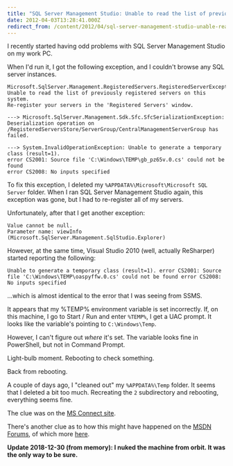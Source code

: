 ```yaml
---
title: "SQL Server Management Studio: Unable to read the list of previously registered servers on this system"
date: 2012-04-03T13:28:41.000Z
redirect_from: /content/2012/04/sql-server-management-studio-unable-read-list-previously-registered-servers-system
---
```

I recently started having odd problems with SQL Server Management Studio on my work PC.

When I'd run it, I got the following exception, and I couldn't browse any SQL server instances.

```
Microsoft.SqlServer.Management.RegisteredServers.RegisteredServerException:
Unable to read the list of previously registered servers on this system.
Re-register your servers in the 'Registered Servers' window.

---> Microsoft.SqlServer.Management.Sdk.Sfc.SfcSerializationException:
Deserialization operation on /RegisteredServersStore/ServerGroup/CentralManagementServerGroup has failed.

---> System.InvalidOperationException: Unable to generate a temporary class (result=1).
error CS2001: Source file 'C:\Windows\TEMP\gb_pz65v.0.cs' could not be found
error CS2008: No inputs specified
```

To fix this exception, I deleted my `%APPDATA%\Microsoft\Microsoft SQL Server` folder. When I ran SQL Server Management Studio again, this exception was gone, but I had to re-register all of my servers.

Unfortunately, after that I get another exception:

```
Value cannot be null.
Parameter name: viewInfo (Microsoft.SqlServer.Management.SqlStudio.Explorer)
```

However, at the same time, Visual Studio 2010 (well, actually ReSharper) started reporting the following:

```
Unable to generate a temporary class (result=1). error CS2001: Source file 'C:\Windows\TEMP\oaspyffw.0.cs' could not be found error CS2008: No inputs specified
```

...which is almost identical to the error that I was seeing from SSMS.

It appears that my %TEMP% environment variable is set incorrectly. If, on this machine, I go to Start / Run and enter `%TEMP%`, I get a UAC prompt. It looks like the variable's pointing to `C:\Windows\Temp`.

However, I can't figure out _where_ it's set. The variable looks fine in PowerShell, but not in Command Prompt.

Light-bulb moment. Rebooting to check something.

Back from rebooting.

A couple of days ago, I "cleaned out" my `%APPDATA%\Temp` folder. It seems that I deleted a bit too much. Recreating the `2` subdirectory and rebooting, everything seems fine.

The clue was on the [MS Connect site](http://connect.microsoft.com/SQLServer/feedback/details/573771/value-cannot-be-null).

There's another clue as to how this might have happened on the [MSDN Forums](http://social.msdn.microsoft.com/Forums/en-US/sqltools/thread/236d9263-a67e-4926-a7a1-b1173553b8aa/), of which more [here](http://technet.microsoft.com/en-us/library/cc755098.aspx).

**Update 2018-12-30 (from memory): I nuked the machine from orbit. It was the only way to be sure.**
